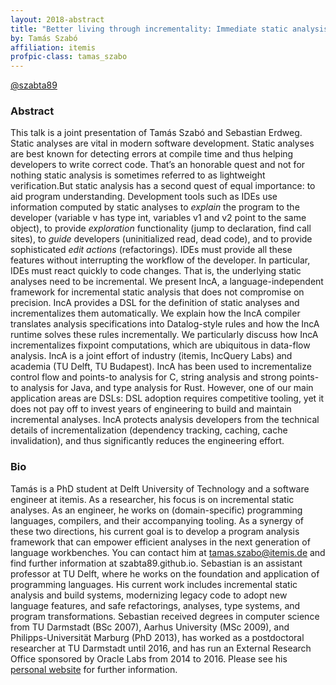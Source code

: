 ```yaml
---
layout: 2018-abstract
title: "Better living through incrementality: Immediate static analysis feedback without loss of precision"
by: Tamás Szabó
affiliation: itemis
profpic-class: tamas_szabo
---
```


[@szabta89](https://twitter.com/szabta89)
<br/>

### Abstract

This talk is a joint presentation of Tamás Szabó and Sebastian Erdweg.  Static analyses are vital in modern software development. Static analyses are best known for detecting errors at compile time and thus helping developers to write correct code. That’s an honorable quest and not for nothing static analysis is sometimes referred to as lightweight verification.But static analysis has a second quest of equal importance: to aid program understanding. Development tools such as IDEs use information computed by static analyses to _explain_ the program to the developer (variable v has type int, variables v1 and v2 point to the same object), to provide _exploration_ functionality (jump to declaration, find call sites), to _guide_ developers (uninitialized read, dead code), and to provide sophisticated _edit actions_ (refactorings). IDEs must provide all these features without interrupting the workflow of the developer. In particular, IDEs must react quickly to code changes. That is, the underlying static analyses need to be incremental.  We present IncA, a language-independent framework for incremental static analysis that does not compromise on precision. IncA provides a DSL for the definition of static analyses and incrementalizes them automatically. We explain how the IncA compiler translates analysis specifications into Datalog-style rules and how the IncA runtime solves these rules incrementally. We particularly discuss how IncA incrementalizes fixpoint computations, which are ubiquitous in data-flow analysis. IncA is a joint effort of industry (itemis, IncQuery Labs) and academia (TU Delft, TU Budapest). IncA has been used to incrementalize control flow and points-to analysis for C, string analysis and strong points-to analysis for Java, and type analysis for Rust. However, one of our main application areas are DSLs: DSL adoption requires competitive tooling, yet it does not pay off to invest years of engineering to build and maintain incremental analyses. IncA protects analysis developers from the technical details of incrementalization (dependency tracking, caching, cache invalidation), and thus significantly reduces the engineering effort.

### Bio

Tamás is a PhD student at Delft University of Technology and a software engineer at itemis. As a researcher, his focus is on incremental static analyses.  As an engineer, he works on (domain-specific) programming languages, compilers, and their accompanying tooling. As a synergy of these two directions, his current goal is to develop a program analysis framework that can empower efficient analyses in the next generation of language workbenches. You can contact him at tamas.szabo@itemis.de and find further information at szabta89.github.io.  Sebastian is an assistant professor at TU Delft, where he works on the foundation and application of programming languages. His current work includes incremental static analysis and build systems, modernizing legacy code to adopt new language features, and safe refactorings, analyses, type systems, and program transformations. Sebastian received degrees in computer science from TU Darmstadt (BSc 2007), Aarhus University (MSc 2009), and Philipps-Universität Marburg (PhD 2013), has worked as a postdoctoral researcher at TU Darmstadt until 2016, and has run an External Research Office sponsored by Oracle Labs from 2014 to 2016. Please see his [personal website](http://erdweg.org/) for further information.

